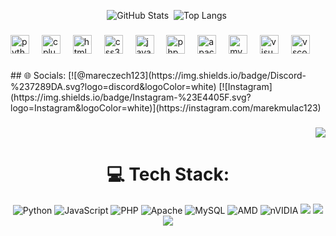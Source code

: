 <div align="center">

<img src="https://github-readme-stats.vercel.app/api?username=Mareczech321&theme=shadow_red&hide_border=false&include_all_commits=true&count_private=true" alt="GitHub Stats"/>&nbsp;
<img src="https://github-readme-stats.vercel.app/api/top-langs/?username=Mareczech321&theme=shadow_red&hide_border=false&include_all_commits=true&count_private=true&layout=compact" alt="Top Langs"/>&nbsp;

</div>

###

<div align="left">
  <img src="https://cdn.jsdelivr.net/gh/devicons/devicon/icons/python/python-original.svg" height="30" alt="python logo"  />
  <img width="12" />
  <img src="https://cdn.jsdelivr.net/gh/devicons/devicon/icons/cplusplus/cplusplus-original.svg" height="30" alt="cplusplus logo"  />
  <img width="12" />
  <img src="https://cdn.jsdelivr.net/gh/devicons/devicon/icons/html5/html5-original.svg" height="30" alt="html5 logo"  />
  <img width="12" />
  <img src="https://cdn.jsdelivr.net/gh/devicons/devicon/icons/css3/css3-original.svg" height="30" alt="css3 logo"  />
  <img width="12" />
  <img src="https://cdn.jsdelivr.net/gh/devicons/devicon/icons/javascript/javascript-original.svg" height="30" alt="javascript logo"  />
  <img width="12" />
  <img src="https://cdn.jsdelivr.net/gh/devicons/devicon/icons/php/php-original.svg" height="30" alt="php logo"  />
  <img width="12" />
  <img src="https://cdn.jsdelivr.net/gh/devicons/devicon/icons/apache/apache-original.svg" height="30" alt="apache logo"  />
  <img width="12" />
  <img src="https://cdn.jsdelivr.net/gh/devicons/devicon/icons/mysql/mysql-original.svg" height="30" alt="mysql logo"  />
  <img width="12" />
  <img src="https://cdn.jsdelivr.net/gh/devicons/devicon/icons/visualstudio/visualstudio-plain.svg" height="30" alt="visualstudio logo"  />
  <img width="12" />
  <img src="https://cdn.jsdelivr.net/gh/devicons/devicon/icons/vscode/vscode-original.svg" height="30" alt="vscode logo"  />
</div>

###

<div align="left">
  ## 🌐 Socials:
  [![@mareczech123](https://img.shields.io/badge/Discord-%237289DA.svg?logo=discord&logoColor=white)
  [![Instagram](https://img.shields.io/badge/Instagram-%23E4405F.svg?logo=Instagram&logoColor=white)](https://instagram.com/marekmulac123)
</div>

###

<div align="right">
  <img src="https://visitor-badge.laobi.icu/badge?page_id=Mareczech321.Mareczech321&"  />
</div>

###

<div align="center">



# 💻 Tech Stack:
![Python](https://img.shields.io/badge/python-3670A0?style=for-the-badge&logo=python&logoColor=ffdd54) 
![JavaScript](https://img.shields.io/badge/javascript-%23323330.svg?style=for-the-badge&logo=javascript&logoColor=%23F7DF1E) 
![PHP](https://img.shields.io/badge/php-%23777BB4.svg?style=for-the-badge&logo=php&logoColor=white) 
![Apache](https://img.shields.io/badge/apache-%23D42029.svg?style=for-the-badge&logo=apache&logoColor=white) 
![MySQL](https://img.shields.io/badge/mysql-4479A1.svg?style=for-the-badge&logo=mysql&logoColor=white) 
![AMD](https://img.shields.io/badge/AMD-%23000000.svg?style=for-the-badge&logo=amd&logoColor=white) 
![nVIDIA](https://img.shields.io/badge/nVIDIA-%2376B900.svg?style=for-the-badge&logo=nVIDIA&logoColor=white) 
<a href="https://r6.tracker.network/r6siege/profile/ubi/Mareczech123/overview"><img src="https://img.shields.io/badge/Ubisoft-%23F5F5F5.svg?style=for-the-badge&logo=Ubisoft&logoColor=black"></img></a>
<a href="https://steamcommunity.com/id/Mareczech123/"><img src="https://img.shields.io/badge/steam-%23000000.svg?style=for-the-badge&logo=steam&logoColor=white"></img></a>
<a href="https://tracker.gg/valorant/profile/riot/Mareczech%23GNAG/overview"><img src="https://img.shields.io/badge/riotgames-D32936.svg?style=for-the-badge&logo=riotgames&logoColor=white"></img></a>
